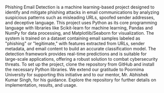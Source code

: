 Phishing Email Detection is a machine learning-based project designed to identify and mitigate phishing attacks in email communications by analyzing suspicious patterns such as misleading URLs, spoofed sender addresses, and deceptive language. This project uses Python as its core programming language with libraries like Scikit-learn for machine learning, Pandas and NumPy for data processing, and Matplotlib/Seaborn for visualization. The system is trained on a dataset containing email samples labeled as "phishing" or "legitimate," with features extracted from URLs, sender metadata, and email content to build an accurate classification model. The detection framework provides real-time predictions and is suitable for large-scale applications, offering a robust solution to combat cybersecurity threats. To set up the project, clone the repository from GitHub and install the necessary Python libraries. We extend our gratitude to Poornima University for supporting this initiative and to our mentor, Mr. Abhishek Kumar Singh, for his guidance. Explore the repository for further details on implementation, results, and usage.

